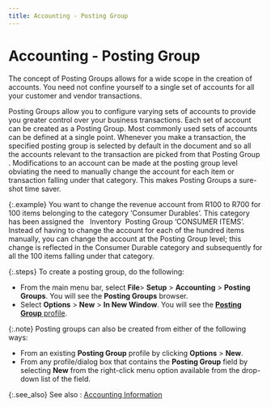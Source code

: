 ```yaml
---
title: Accounting - Posting Group
---
```


# Accounting - Posting Group


The concept of Posting Groups allows for a wide scope in the creation  of accounts. You need not confine yourself to a single set of accounts  for all your customer and vendor transactions.


Posting Groups allow you to configure varying sets of accounts to provide  you greater control over your business transactions. Each set of account  can be created as a Posting Group. Most commonly used sets of accounts  can be defined at a single point. Whenever you make a transaction, the  specified posting group is selected by default in the document and so  all the accounts relevant to the transaction are picked from that Posting  Group . Modifications to an account can be made at the posting group level  obviating the need to manually change the account for each item or transaction  falling under that category. This makes Posting Groups a sure-shot time  saver.


{:.example}
You want to change the revenue account from  R100 to R700 for 100 items belonging to the category ‘Consumer Durables’.  This category has been assigned the   Inventory   Posting  Group ‘CONSUMER ITEMS’. Instead of having to change the account for each  of the hundred items manually, you can change the account at the Posting  Group level; this change is reflected in the Consumer Durable category  and subsequently for all the 100 items falling under that category.


{:.steps}
To create a posting group, do the following:

- From the main  menu bar, select **File**> **Setup** > **Accounting**  > **Posting Groups**. You will  see the **Posting Groups** browser.
- Select **Options** > **New**  > **In New Window**. You will see  the [**Posting 
 Group** profile]({{site.sc_baseurl}}/options/acc-info/posting-group/posting_group_profile_accounting_setup.html).



{:.note}
Posting groups can also be created from either of the following ways:

- From an existing  **Posting Group** profile by clicking  **Options** > **New**.
- From any profile/dialog  box that contains the **Posting Group**  field by selecting **New** from the  right-click menu option available from the drop-down list of the field.



{:.see_also}
See also
: [Accounting  Information]({{site.sc_baseurl}}/the-company-creation-wizard/accounting/accounting_information_setupco.html)
